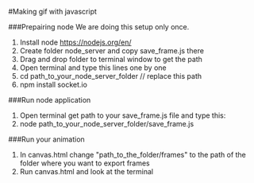 #Making gif with javascript 

###Prepairing node
We are doing this setup only once.

1. Install node  https://nodejs.org/en/ 
2. Create folder node_server and copy save_frame.js there
3. Drag and drop folder to terminal window to get the path
4. Open terminal and type this lines one by one
5. cd path_to_your_node_server_folder // replace this path 
6. npm install socket.io

###Run node application
1. Open terminal get path to your save_frame.js file and type this:
2. node path_to_your_node_server_folder/save_frame.js

 
###Run your animation 
1. In canvas.html change "path_to_the_folder/frames" to the path of the folder where you want to export frames
2. Run canvas.html and look at the terminal



